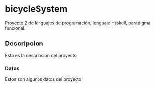 # bicycleSystem
Proyecto 2 de lenguajes de programación, lenguaje Haskell, paradigma funcional. 

## Descripcion
Esta es la descripción del proyecto 

### Datos
Estos son algunos datos del proyecto
